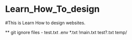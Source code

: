 # Learn_How_To_design

#This is Learn How to design websites.

** git ignore files -
test.txt
.env
*.txt
!main.txt
test?.txt
temp/
